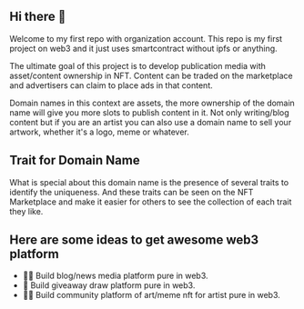## Hi there 👋

Welcome to my first repo with organization account. This repo is my first project on web3 and it just uses smartcontract without ipfs or anything.

The ultimate goal of this project is to develop publication media with asset/content ownership in NFT. Content can be traded on the marketplace and advertisers can claim to place ads in that content.

Domain names in this context are assets, the more ownership of the domain name will give you more slots to publish content in it. Not only writing/blog content but if you are an artist you can also use a domain name to sell your artwork, whether it's a logo, meme or whatever.

## Trait for Domain Name

What is special about this domain name is the presence of several traits to identify the uniqueness. And these traits can be seen on the NFT Marketplace and make it easier for others to see the collection of each trait they like.

## Here are some ideas to get awesome web3 platform

- 🙋‍♀️ Build blog/news media platform pure in web3.
- 🌈 Build giveaway draw platform pure in web3. 
- 👩‍💻 Build community platform of art/meme nft for artist pure in web3.
